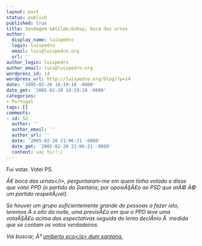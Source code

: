 ```yaml
---
layout: post
status: publish
published: true
title: Sondagem &Atilde;&nbsp; boca das urnas
author:
  display_name: luispedro
  login: luispedro
  email: luis@luispedro.org
  url: ''
author_login: luispedro
author_email: luis@luispedro.org
wordpress_id: 14
wordpress_url: http://luispedro.org/blog/?p=14
date: '2005-02-20 18:19:10 -0800'
date_gmt: '2005-02-20 18:19:10 -0800'
categories:
- Portugal
tags: []
comments:
- id: 52
  author: ''
  author_email: ''
  author_url: ''
  date: '2005-02-20 21:06:21 -0800'
  date_gmt: '2005-02-20 21:06:21 -0800'
  content: vai tu!!;)
---
```

<p>Fui votar. Votei PS.</p>
<p><i>&Atilde;&euro; boca das urnas<&#47;i>, perguntaram-me em quem tinha votado e disse que votei PPD (o partido do Santana, por oposi&Atilde;&sect;&Atilde;&pound;o ao PSD que at&Atilde;&copy; &Atilde;&copy; um partido respeit&Atilde;&iexcl;vel).</p>
<p>Se houver um grupo suficientemente grande de pessoas a fazer isto, teremos &Atilde;&nbsp;s oito da noite, uma previs&Atilde;&pound;o em que o PPD teve uma vota&Atilde;&sect;&Atilde;&pound;o acima das espectativas seguida do lento decl&Atilde;&shy;nio &Atilde;&nbsp; medida que se contam os votos verdadeiros.</p>
<p>Vai buscar, &Atilde;&sup3; <a href="http:&#47;&#47;baixashiatsu.blogspot.com&#47;2005&#47;02&#47;meu-grande-umberto-eco.html">umberto eco<&#47;a> dum santana.</p>
